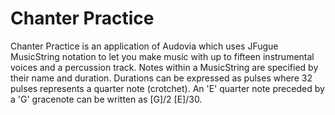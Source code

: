 # Chanter Practice
Chanter Practice is an application of Audovia which uses JFugue MusicString notation to let you make music with up to fifteen instrumental voices and a percussion track.  Notes within a MusicString are specified by their name and duration.  Durations can be expressed as pulses where 32 pulses represents a quarter note (crotchet).  An 'E' quarter note preceded by a 'G' gracenote can be written as [G]/2 [E]/30. 
